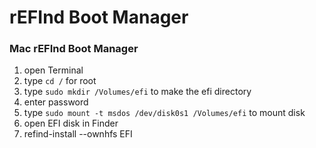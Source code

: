 # rEFInd Boot Manager

### Mac rEFInd Boot Manager

1. open Terminal
2. type `cd /` for root
3. type `sudo mkdir /Volumes/efi` to make the efi directory
4. enter password
5. type `sudo mount -t msdos /dev/disk0s1 /Volumes/efi` to mount disk
6. open EFI disk in Finder
7. refind-install --ownhfs EFI
